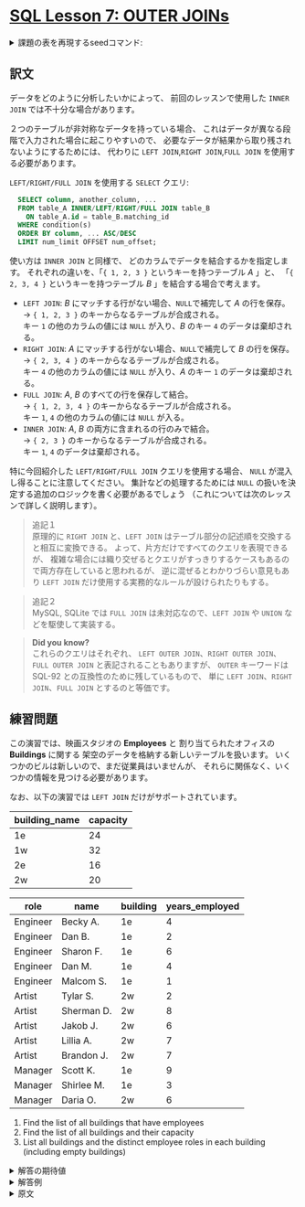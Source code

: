 # [SQL Lesson 7: OUTER JOINs](https://sqlbolt.com/lesson/select_queries_with_outer_joins)

<details>
  <summary>課題の表を再現するseedコマンド:</summary>

  ```SQL
    DROP TABLE IF EXISTS employees;
    DROP TABLE IF EXISTS buildings;

    CREATE TABLE buildings (
      building_name VARCHAR(10) PRIMARY KEY,
      capacity      INTEGER     NOT NULL
    );

    INSERT INTO buildings (building_name, capacity)
    VALUES
    ('1e', 24),
    ('1w', 32),
    ('2e', 16),
    ('2w', 20);

    CREATE TABLE employees (
      role           VARCHAR(50)  NOT NULL,
      name           VARCHAR(100) NOT NULL,
      building       VARCHAR(10)  NOT NULL,
      years_employed INTEGER      NOT NULL,
      CONSTRAINT fk_building
        FOREIGN KEY (building)
        REFERENCES  buildings(building_name)
    );

    INSERT INTO employees (role, name, building, years_employed)
    VALUES
    ('Engineer', 'Becky A.',   '1e', 4),
    ('Engineer', 'Dan B.',     '1e', 2),
    ('Engineer', 'Sharon F.',  '1e', 6),
    ('Engineer', 'Dan M.',     '1e', 4),
    ('Engineer', 'Malcom S.',  '1e', 1),
    ('Artist',   'Tylar S.',   '2w', 2),
    ('Artist',   'Sherman D.', '2w', 8),
    ('Artist',   'Jakob J.',   '2w', 6),
    ('Artist',   'Lillia A.',  '2w', 7),
    ('Artist',   'Brandon J.', '2w', 7),
    ('Manager',  'Scott K.',   '1e', 9),
    ('Manager',  'Shirlee M.', '1e', 3),
    ('Manager',  'Daria O.',   '2w', 6);
  ```

  または以下を実行:

  ```psql
    \i /home/postgres/dataset/sqlbolt/buildings-employees.sql
  ```
</details>

## 訳文

データをどのように分析したいかによって、
前回のレッスンで使用した `INNER JOIN` では不十分な場合があります。

２つのテーブルが非対称なデータを持っている場合、
これはデータが異なる段階で入力された場合に起こりやすいので、
必要なデータが結果から取り残されないようにするためには、
代わりに `LEFT JOIN`,`RIGHT JOIN`,`FULL JOIN` を使用する必要があります。

`LEFT/RIGHT/FULL JOIN` を使用する `SELECT` クエリ:

```SQL
  SELECT column, another_column, ...
  FROM table_A INNER/LEFT/RIGHT/FULL JOIN table_B
    ON table_A.id = table_B.matching_id
  WHERE condition(s)
  ORDER BY column, ... ASC/DESC
  LIMIT num_limit OFFSET num_offset;
```

使い方は `INNER JOIN` と同様で、
どのカラムでデータを結合するかを指定します。
それぞれの違いを、「`{ 1, 2, 3 }` というキーを持つテーブル *A* 」と、
「`{ 2, 3, 4 }` というキーを持つテーブル *B* 」を結合する場合で考えます。
- `LEFT JOIN`:  *B* にマッチする行がない場合、`NULL`で補完して *A* の行を保存。  
  -> `{ 1, 2, 3 }` のキーからなるテーブルが合成される。  
  キー `1` の他のカラムの値には `NULL` が入り、*B* のキー `4` のデータは棄却される。
- `RIGHT JOIN`: *A* にマッチする行がない場合、`NULL`で補完して *B* の行を保存。  
  -> `{ 2, 3, 4 }` のキーからなるテーブルが合成される。  
  キー `4` の他のカラムの値には `NULL` が入り、*A* のキー `1` のデータは棄却される。
- `FULL JOIN`:  *A*, *B* のすべての行を保存して結合。  
  -> `{ 1, 2, 3, 4 }` のキーからなるテーブルが合成される。  
  キー `1`, `4` の他のカラムの値には `NULL` が入る。
- `INNER JOIN`:  *A*, *B* の両方に含まれるの行のみで結合。  
  -> `{ 2, 3 }` のキーからなるテーブルが合成される。  
  キー `1`, `4` のデータは棄却される。

特に今回紹介した `LEFT/RIGHT/FULL JOIN` クエリを使用する場合、
`NULL` が混入し得ることに注意してください。
集計などの処理するためには `NULL` の扱いを決定する追加のロジックを書く必要があるでしょう
（これについては次のレッスンで詳しく説明します）。

>追記１  
原理的に `RIGHT JOIN` と、`LEFT JOIN` はテーブル部分の記述順を交換すると相互に変換できる。
よって、片方だけですべてのクエリを表現できるが、
複雑な場合には織り交ぜるとクエリがすっきりするケースもあるので両方存在していると思われるが、
逆に混ぜるとわかりづらい意見もあり `LEFT JOIN` だけ使用する実務的なルールが設けられたりもする。

>追記２  
MySQL, SQLite では `FULL JOIN` は未対応なので、`LEFT JOIN` や `UNION` などを駆使して実装する。

>**Did you know?**  
これらのクエリはそれぞれ、
`LEFT OUTER JOIN`、`RIGHT OUTER JOIN`、`FULL OUTER JOIN`
と表記されることもありますが、
`OUTER` キーワードは SQL-92 との互換性のために残しているもので、
単に `LEFT JOIN`、`RIGHT JOIN`、`FULL JOIN` とするのと等価です。

## 練習問題

この演習では、映画スタジオの **Employees** と
割り当てられたオフィスの **Buildings** に関する
架空のデータを格納する新しいテーブルを扱います。
いくつかのビルは新しいので、まだ従業員はいませんが、
それらに関係なく、いくつかの情報を見つける必要があります。

なお、以下の演習では `LEFT JOIN` だけがサポートされています。

| building_name | capacity |
| ------------- | -------- |
| 1e            | 24       |
| 1w            | 32       |
| 2e            | 16       |
| 2w            | 20       |

| role     | name       | building | years_employed |
| -------- | ---------- | -------- | -------------- |
| Engineer | Becky A.   | 1e       | 4              |
| Engineer | Dan B.     | 1e       | 2              |
| Engineer | Sharon F.  | 1e       | 6              |
| Engineer | Dan M.     | 1e       | 4              |
| Engineer | Malcom S.  | 1e       | 1              |
| Artist   | Tylar S.   | 2w       | 2              |
| Artist   | Sherman D. | 2w       | 8              |
| Artist   | Jakob J.   | 2w       | 6              |
| Artist   | Lillia A.  | 2w       | 7              |
| Artist   | Brandon J. | 2w       | 7              |
| Manager  | Scott K.   | 1e       | 9              |
| Manager  | Shirlee M. | 1e       | 3              |
| Manager  | Daria O.   | 2w       | 6              |

1. Find the list of all buildings that have employees
2. Find the list of all buildings and their capacity
3. List all buildings and the distinct employee roles in each building (including empty buildings)

<details>
  <summary>解答の期待値</summary>

  1. Find the list of all buildings that have employees
  ```psql
     building_name 
    ---------------
     1e
     2w
  ```
  2. Find the list of all buildings and their capacity
  ```psql
     building_name | capacity 
    ---------------+----------
     1e            |       24
     1w            |       32
     2e            |       16
     2w            |       20
  ```
  3. List all buildings and the distinct employee roles in each building (including empty buildings)
  ```psql
     building_name |   role   
    ---------------+----------
     1e            | Engineer
     2e            | 
     1w            | 
     2w            | Artist
     1e            | Manager
     2w            | Manager
  ```
</details>

<details>
  <summary>解答例</summary>

  1. Find the list of all buildings that have employees
  ```sql
    SELECT DISTINCT building AS building_name FROM employees;
  ```
  2. Find the list of all buildings and their capacity
  ```sql
    SELECT * FROM buildings;
  ```
  3. List all buildings and the distinct employee roles in each building (including empty buildings)
  ```sql
    SELECT DISTINCT building_name, role FROM buildings
    LEFT JOIN employees ON buildings.building_name = employees.building;
  ```
</details>

<details>
  <summary>原文</summary>

  Depending on how you want to analyze the data, the `INNER JOIN` we used last lesson might not be sufficient because the resulting table only contains data that belongs in both of the tables.

  If the two tables have asymmetric data, which can easily happen when data is entered in different stages, then we would have to use a `LEFT JOIN`, `RIGHT JOIN` or `FULL JOIN` instead to ensure that the data you need is not left out of the results.

  Select query with LEFT/RIGHT/FULL JOINs on multiple tables

  ```SQL
    SELECT column, another_column, …
    FROM mytable INNER/LEFT/RIGHT/FULL JOIN another_table
      ON mytable.id = another_table.matching_id
    WHERE condition(s)
    ORDER BY column, … ASC/DESC
    LIMIT num_limit OFFSET num_offset;
  ```

  Like the `INNER JOIN` these three new joins have to specify which column to join the data on.  
  When joining table A to table B, a `LEFT JOIN` simply includes rows from A regardless of whether a matching row is found in B. The `RIGHT JOIN` is the same, but reversed, keeping rows in B regardless of whether a match is found in A. Finally, a `FULL JOIN` simply means that rows from both tables are kept, regardless of whether a matching row exists in the other table.

  When using any of these new joins, you will likely have to write additional logic to deal with `NULL`s in the result and constraints (more on this in the next lesson).

  >**Did you know?**  
  You might see queries with these joins written as `LEFT OUTER JOIN`, `RIGHT OUTER JOIN`, or `FULL OUTER JOIN`, but the `OUTER` keyword is really kept for SQL-92 compatibility and these queries are simply equivalent to `LEFT JOIN`, `RIGHT JOIN`, and `FULL JOIN` respectively.

  ## Exercise

  In this exercise, you are going to be working with a new table which stores fictional data about **Employees** in the film studio and their assigned office **Buildings**. Some of the buildings are new, so they don't have any employees in them yet, but we need to find some information about them regardless.

  Since our browser SQL database is somewhat limited, only the `LEFT JOIN` is supported in the exercise below.

  | building_name | capacity |
  | ------------- | -------- |
  | 1e            | 24       |
  | 1w            | 32       |
  | 2e            | 16       |
  | 2w            | 20       |

  | role     | name       | building | years_employed |
  | -------- | ---------- | -------- | -------------- |
  | Engineer | Becky A.   | 1e       | 4              |
  | Engineer | Dan B.     | 1e       | 2              |
  | Engineer | Sharon F.  | 1e       | 6              |
  | Engineer | Dan M.     | 1e       | 4              |
  | Engineer | Malcom S.  | 1e       | 1              |
  | Artist   | Tylar S.   | 2w       | 2              |
  | Artist   | Sherman D. | 2w       | 8              |
  | Artist   | Jakob J.   | 2w       | 6              |
  | Artist   | Lillia A.  | 2w       | 7              |
  | Artist   | Brandon J. | 2w       | 7              |
  | Manager  | Scott K.   | 1e       | 9              |
  | Manager  | Shirlee M. | 1e       | 3              |
  | Manager  | Daria O.   | 2w       | 6              |
</details>
